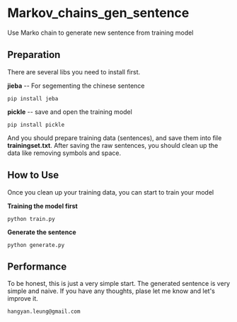 # Markov_chains_gen_sentence
Use Marko chain to generate new sentence from training model

## Preparation

There are several libs you need to install first.

**jieba** -- For segementing the chinese sentence

```
pip install jeba
```

**pickle** -- save and open the training model

```
pip install pickle
```

And you should prepare training data (sentences), and save them into file **trainingset.txt**. After saving the raw sentences, you should clean up the data like removing symbols and space.

## How to Use

Once you clean up your training data, you can start to train your model

**Training the model first**

```
python train.py
```
**Generate the sentence**

```
python generate.py
```

## Performance

To be honest, this is just a very simple start. The generated sentence is very simple and naive. If you have any thoughts, plase let me know and let's improve it.


```
hangyan.leung@gmail.com

```








